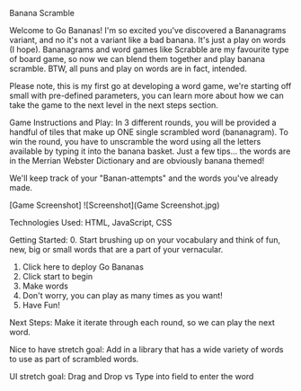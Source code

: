 Banana Scramble

Welcome to Go Bananas! I'm so excited you've discovered a Bananagrams variant, and no it's not a variant like a bad banana. It's just a play on words (I hope). Bananagrams and word games like Scrabble are my favourite type of board game, so now we can blend them together and play banana scramble. BTW, all puns and play on words are in fact, intended.  

Please note, this is my first go at developing a word game, we're starting off small with pre-defined parameters, you can learn more about how we can take the game to the next level in the next steps section. 

Game Instructions and Play: 
In 3 different rounds, you will be provided a handful of tiles that make up ONE single scrambled word (bananagram). To win the round, you have to unscramble the word using all the letters available by typing it into the banana basket. Just a few tips... the words are in the Merrian Webster Dictionary and are obviously banana themed! 

We'll keep track of your "Banan-attempts" and the words you've already made. 

[Game Screenshot]
![Screenshot](Game Screenshot.jpg)


Technologies Used: HTML, JavaScript, CSS 

Getting Started: 
0. Start brushing up on your vocabulary and think of fun, new, big or small words that are a part of your vernacular. 
1. Click here to deploy Go Bananas
2. Click start to begin 
3. Make words
4. Don't worry, you can play as many times as you want!
5. Have Fun! 

Next Steps: 
Make it iterate through each round, so we can play the next word. 

Nice to have stretch goal: 
Add in a library that has a wide variety of words to use as part of scrambled words. 

UI stretch goal:
Drag and Drop vs Type into field to enter the word 